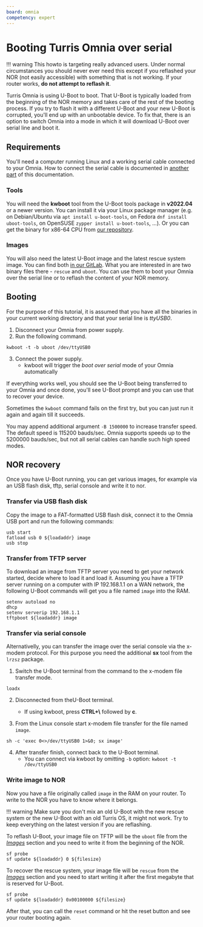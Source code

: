 ```yaml
---
board: omnia
competency: expert
---
```

# Booting Turris Omnia over serial

!!! warning
    This howto is targeting really advanced users. Under normal circumstances
    you should never ever need this except if you reflashed your NOR (not
    easily accessible) with something that is not working. If your router
    works, **do not attempt to reflash it**.

Turris Omnia is using U-Boot to boot. That U-Boot is typically loaded from the
beginning of the NOR memory and takes care of the rest of the booting process.
If you try to flash it with a different U-Boot and your new U-Boot is corrupted,
you'll end up with an unbootable device. To fix that, there is an option to
switch Omnia into a mode in which it will download U-Boot over serial line and
boot it.

## Requirements

You'll need a computer running Linux and a working serial cable connected to
your Omnia. How to connect the serial cable is documented in
[another part](../serial.md#turris-omnia) of this documentation.

### Tools

You will need the **kwboot** tool from the U-Boot tools package in
**v2022.04** or a newer version. You can install it via your Linux package
manager (e.g. on Debian/Ubuntu via `apt install u-boot-tools`, on Fedora
`dnf install uboot-tools`, on OpenSUSE `zypper install u-boot-tools`, ...).
Or you can get the binary for x86-64 CPU from
[our repository](https://repo.turris.cz/omnia/nor_fw/x86_64/).

### Images

You will also need the latest U-Boot image and the latest rescue system image.
You can find both
[in our GitLab](https://gitlab.nic.cz/turris/os/packages/-/tree/master/hardware/omnia/omnia-firmware/files).
What you are interested in are two binary files there - `rescue` and `uboot`.
You can use them to boot your Omnia over the serial line or to reflash
the content of your NOR memory.

## Booting

For the purpose of this tutorial, it is assumed that you have all the binaries
in your current working directory and that your serial line is _ttyUSB0_.

1. Disconnect your Omnia from power supply.
2. Run the following command.

```
kwboot -t -b uboot /dev/ttyUSB0
```

3. Connect the power supply.
   * kwboot will trigger the _boot over serial_ mode of your Omnia automatically

If everything works well, you should see the U-Boot being transferred to your
Omnia and once done, you'll see U-Boot prompt and you can use that to recover
your device.

Sometimes the `kwboot` command fails on the first try, but you can just run it
again and again till it succeeds.

You may append additional argument `-B 1500000` to increase transfer speed.
The default speed is 115200 bauds/sec. Omnia supports speeds up to the 5200000
bauds/sec, but not all serial cables can handle such high speed modes.

## NOR recovery

Once you have U-Boot running, you can get various images, for example via an USB
flash disk, tftp, serial console and write it to nor.

### Transfer via USB flash disk

Copy the image to a FAT-formatted USB flash disk, connect it to the Omnia USB
port and run the following commands:

```
usb start
fatload usb 0 ${loadaddr} image
usb stop
```

### Transfer from TFTP server

To download an image from TFTP server you need to get your network started,
decide where to load it and load it. Assuming you have a TFTP server running on
a computer with IP 192.168.1.1 on a WAN network, the following U-Boot commands
will get you a file named `image` into the RAM.

```
setenv autoload no
dhcp
setenv serverip 192.168.1.1
tftpboot ${loadaddr} image
```

### Transfer via serial console

Alternativelly, you can transfer the image over the serial console via
the x-modem protocol. For this purpose you need the additional **sx** tool
from the `lrzsz` package.

1. Switch the U-Boot terminal from the command to the x-modem file transfer
    mode.

```
loadx
```

2. Disconnected from theU-Boot terminal.
   * If using kwboot, press **CTRL+\\** followed by **c**.

3. From the Linux console start x-modem file transfer for the file named
    `image`.

```
sh -c 'exec 0<>/dev/ttyUSB0 1>&0; sx image'
```

4. After transfer finish, connect back to the U-Boot terminal.
   * You can connect via kwboot by omitting `-b` option: `kwboot -t /dev/ttyUSB0`

### Write image to NOR

Now you have a file originally called `image` in the RAM on your router.
To write to the NOR you have to know where it belongs.

!!! warning
    Make sure you don't mix an old U-Boot with the new rescue system or the new
    U-Boot with an old Turris OS, it might not work. Try to keep everything on
    the latest version if you are reflashing.

To reflash U-Boot, your image file on TFTP will be the `uboot` file from
the _[Images](#u-boot)_ section and you need to write it from the beginning of
the NOR.

```
sf probe
sf update ${loadaddr} 0 ${filesize}
```

To recover the rescue system, your image file will be `rescue` from
the _[Images](#rescue-image)_ section and you need to start writing it after
the first megabyte that is reserved for U-Boot.

```
sf probe
sf update ${loadaddr} 0x00100000 ${filesize}
```

After that, you can call the `reset` command or hit the reset button and see
your router booting again.

